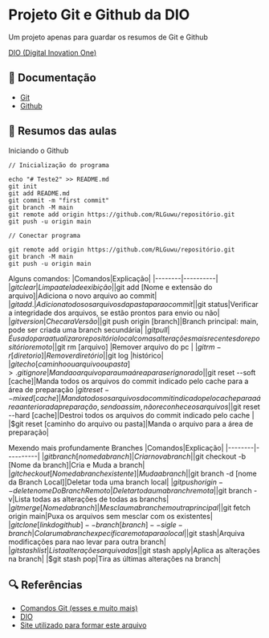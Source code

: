 
# Projeto Git e Github da DIO

Um projeto apenas para guardar os resumos de Git e Github

[DIO (Digital Inovation One)](dio.me)

## 📑 Documentação

- [Git](https://git-scm.com/doc)
- [Github](https://docs.github.com/pt)

## 🏹 Resumos das aulas

Iniciando o Github 
```
// Inicialização do programa

echo "# Teste2" >> README.md
git init
git add README.md
git commit -m "first commit"
git branch -M main
git remote add origin https://github.com/RLGuwu/repositório.git
git push -u origin main
```

```
// Conectar programa

git remote add origin https://github.com/RLGuwu/repositório.git
git branch -M main
git push -u origin main
```

Alguns comandos: 
|Comandos|Explicação|
|--------|----------|
|$git clear|Limpa a tela de exibição|
|$git add [Nome e extensão do arquivo]|Adiciona o novo arquivo ao commit|
|$git add .|Adiciona todos os arquivos da pasta para o commit|
|$git status|Verificar a integridade dos arquivos, se estão prontos para envio ou não|
|$git version|Checar a Versão|
|$git push origin [branch]|Branch principal: main, pode ser criada uma branch secundária|
|$git pull| É usado para atualizar o repositório local com as alterações mais recentes do repositório remoto|
|$git rm [arquivo] |Remover arquivo do pc |
|$git rm -r [diretorio]|Remover diretório|
|$git log |histórico|
|$git echo [caminho ou arquivo ou pasta] > .gitignore|Manda o arquivo para uma área para ser ignorado|
|$git reset --soft [cache]|Manda todos os arquivos do commit indicado pelo cache para a área de preparação
|$git reset --mixed [cache]|Manda todos os arquivos do commit indicado pelo cache para a área anterior a da preparação, sendo assim, não reconhece os arquivos|
|$git reset --hard [cache]|Destroi todos os arquivos do commit indicado pelo cache |
|$git reset [caminho do arquivo ou pasta]|Manda o arquivo para a área de preparação|

Mexendo mais profundamente Branches 
|Comandos|Explicação|
|--------|----------|
|$git branch [nome da branch]|Criar nova branch|
|$git checkout -b [Nome da branch]|Cria e Muda a branch|
|$git checkout [Nome da branch existente]|Muda a branch|
|$git branch -d [nome da Branch Local]|Deletar toda uma branch local|
|$git push origin --delete nomeDoBranchRemoto|Deletar toda uma branch remota|
|$git branch -v|Lista todas as alterações de todas as branchs|
|$git merge [Nome da branch]|Mescla uma branch em outra principal|
|$git fetch origin main|Puxa os arquivos sem mesclar com os existentes|
|$git clone [link do github] --branch [branch] --sigle-branch|Colar uma branch expecífica remota para o local|
|$git stash|Arquiva modificações para nao levar para outra branch|
|$git stash list|Lista alterações arquivadas|
|$git stash apply|Aplica as alterações na branch|
|$git stash pop|Tira as últimas alterações na branch|


## 🔍 Referências

- [Comandos Git (esses e muito mais)](https://gist.github.com/leocomelli/2545add34e4fec21ec16)
- [DIO](dio.me)
- [Site utilizado para formar este arquivo](https://readme.so/pt/editor)